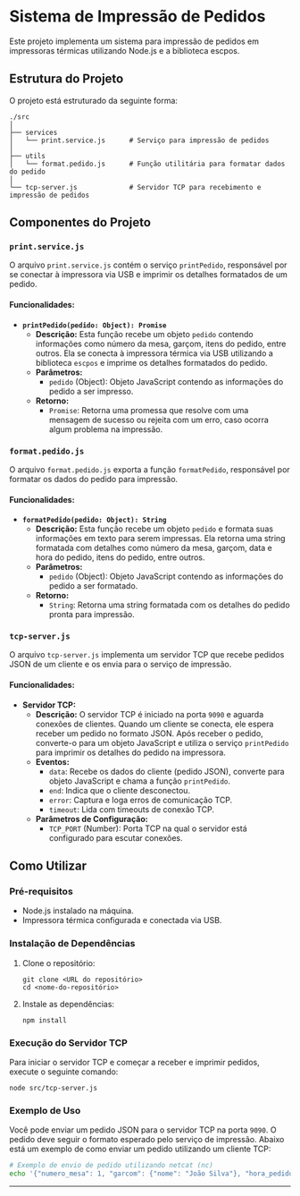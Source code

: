 # Sistema de Impressão de Pedidos

Este projeto implementa um sistema para impressão de pedidos em impressoras térmicas utilizando Node.js e a biblioteca escpos.

## Estrutura do Projeto

O projeto está estruturado da seguinte forma:

```
./src
│
├── services
│   └── print.service.js      # Serviço para impressão de pedidos
│
├── utils
│   └── format.pedido.js      # Função utilitária para formatar dados do pedido
│
└── tcp-server.js             # Servidor TCP para recebimento e impressão de pedidos

```
## Componentes do Projeto

### `print.service.js`

O arquivo `print.service.js` contém o serviço `printPedido`, responsável por se conectar à impressora via USB e imprimir os detalhes formatados de um pedido.

#### Funcionalidades:

- **`printPedido(pedido: Object): Promise`**
  - **Descrição:** Esta função recebe um objeto `pedido` contendo informações como número da mesa, garçom, itens do pedido, entre outros. Ela se conecta à impressora térmica via USB utilizando a biblioteca `escpos` e imprime os detalhes formatados do pedido.
  - **Parâmetros:**
    - `pedido` (Object): Objeto JavaScript contendo as informações do pedido a ser impresso.
  - **Retorno:**
    - `Promise`: Retorna uma promessa que resolve com uma mensagem de sucesso ou rejeita com um erro, caso ocorra algum problema na impressão.

### `format.pedido.js`

O arquivo `format.pedido.js` exporta a função `formatPedido`, responsável por formatar os dados do pedido para impressão.

#### Funcionalidades:

- **`formatPedido(pedido: Object): String`**
  - **Descrição:** Esta função recebe um objeto `pedido` e formata suas informações em texto para serem impressas. Ela retorna uma string formatada com detalhes como número da mesa, garçom, data e hora do pedido, itens do pedido, entre outros.
  - **Parâmetros:**
    - `pedido` (Object): Objeto JavaScript contendo as informações do pedido a ser formatado.
  - **Retorno:**
    - `String`: Retorna uma string formatada com os detalhes do pedido pronta para impressão.

### `tcp-server.js`

O arquivo `tcp-server.js` implementa um servidor TCP que recebe pedidos JSON de um cliente e os envia para o serviço de impressão.

#### Funcionalidades:

- **Servidor TCP:**
  - **Descrição:** O servidor TCP é iniciado na porta `9090` e aguarda conexões de clientes. Quando um cliente se conecta, ele espera receber um pedido no formato JSON. Após receber o pedido, converte-o para um objeto JavaScript e utiliza o serviço `printPedido` para imprimir os detalhes do pedido na impressora.
  - **Eventos:**
    - `data`: Recebe os dados do cliente (pedido JSON), converte para objeto JavaScript e chama a função `printPedido`.
    - `end`: Indica que o cliente desconectou.
    - `error`: Captura e loga erros de comunicação TCP.
    - `timeout`: Lida com timeouts de conexão TCP.
  - **Parâmetros de Configuração:**
    - `TCP_PORT` (Number): Porta TCP na qual o servidor está configurado para escutar conexões.

## Como Utilizar

### Pré-requisitos

- Node.js instalado na máquina.
- Impressora térmica configurada e conectada via USB.

### Instalação de Dependências

1. Clone o repositório:

   ```
   git clone <URL do repositório>
   cd <nome-do-repositório>
   ```

2. Instale as dependências:

   ```
   npm install
   ```

### Execução do Servidor TCP

Para iniciar o servidor TCP e começar a receber e imprimir pedidos, execute o seguinte comando:

```
node src/tcp-server.js
```

### Exemplo de Uso

Você pode enviar um pedido JSON para o servidor TCP na porta `9090`. O pedido deve seguir o formato esperado pelo serviço de impressão. Abaixo está um exemplo de como enviar um pedido utilizando um cliente TCP:

```bash
# Exemplo de envio de pedido utilizando netcat (nc)
echo '{"numero_mesa": 1, "garcom": {"nome": "João Silva"}, "hora_pedido": "2024-07-06T14:30:00Z", "status": "pendente", "metodo_pagamento": "cartão", "itens": [{"produto": {"nome": "Café", "descricao": "Café expresso", "preco": 5.50}, "adicionais": [], "observacoes": "Sem açúcar"}]}' | nc localhost 9090
```

--------------------------------

